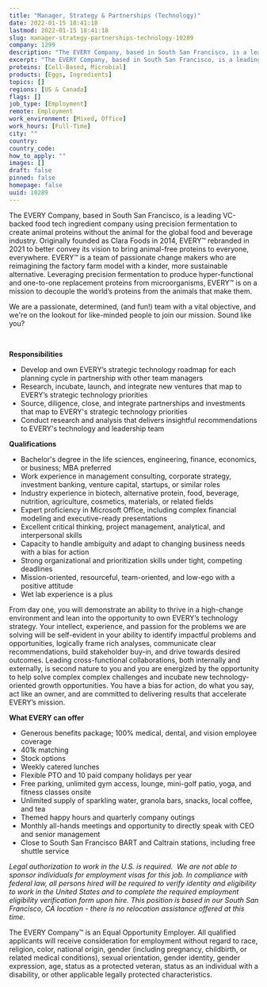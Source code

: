 ```yaml
---
title: "Manager, Strategy & Partnerships (Technology)"
date: 2022-01-15 18:41:18
lastmod: 2022-01-15 18:41:18
slug: manager-strategy-partnerships-technology-10289
company: 1299
description: "The EVERY Company, based in South San Francisco, is a leading VC-backed food tech ingredient company using precision fermentation to create animal proteins without the animal for the global food and beverage industry. Originally founded as Clara Foods in 2014, EVERY™ rebranded in 2021 to better convey its vision to bring animal-free proteins to everyone, everywhere. EVERY™ is a team of passionate change makers who are reimagining the factory farm model with a kinder, more sustainable alternative."
excerpt: "The EVERY Company, based in South San Francisco, is a leading VC-backed food tech ingredient company using precision fermentation to create animal proteins without the animal for the global food and beverage industry. Originally founded as Clara Foods in 2014, EVERY™ rebranded in 2021 to better convey its vision to bring animal-free proteins to everyone, everywhere. EVERY™ is a team of passionate change makers who are reimagining the factory farm model with a kinder, more sustainable alternative."
proteins: [Cell-Based, Microbial]
products: [Eggs, Ingredients]
topics: []
regions: [US & Canada]
flags: []
job_type: [Employment]
remote: Employment
work_environment: [Mixed, Office]
work_hours: [Full-Time]
city: ""
country: 
country_code: 
how_to_apply: ""
images: []
draft: false
pinned: false
homepage: false
uuid: 10289
---
```

<p>The EVERY Company, based in South San Francisco, is a leading VC-backed food tech ingredient company using precision fermentation to create animal proteins without the animal for the global food and beverage industry. Originally founded as Clara Foods in 2014, EVERY™ rebranded in 2021 to better convey its vision to bring animal-free proteins to everyone, everywhere. EVERY™ is a team of passionate change makers who are reimagining the factory farm model with a kinder, more sustainable alternative. Leveraging precision fermentation to produce hyper-functional and one-to-one replacement proteins from microorganisms, EVERY™ is on a mission to decouple the world’s proteins from the animals that make them.</p>
<p>We are a passionate, determined, (and fun!) team with a vital objective, and we're on the lookout for like-minded people to join our mission. Sound like you?</p>
<p> </p>
<p><strong>Responsibilities</strong></p>
<ul>
<li>Develop and own EVERY’s strategic technology roadmap for each planning cycle in partnership with other team managers</li>
<li>Research, incubate, launch, and integrate new ventures that map to EVERY’s strategic technology priorities</li>
<li>Source, diligence, close, and integrate partnerships and investments that map to EVERY's strategic technology priorities</li>
<li>Conduct research and analysis that delivers insightful recommendations to EVERY's technology and leadership team</li>
</ul>
<p><strong>Qualifications</strong></p>
<ul>
<li>Bachelor's degree in the life sciences, engineering, finance, economics, or business; MBA preferred</li>
<li>Work experience in management consulting, corporate strategy, investment banking, venture capital, startups, or similar roles</li>
<li>Industry experience in biotech, alternative protein, food, beverage, nutrition, agriculture, cosmetics, materials, or related fields</li>
<li>Expert proficiency in Microsoft Office, including complex financial modeling and executive-ready presentations</li>
<li>Excellent critical thinking, project management, analytical, and interpersonal skills</li>
<li>Capacity to handle ambiguity and adapt to changing business needs with a bias for action</li>
<li>Strong organizational and prioritization skills under tight, competing deadlines</li>
<li>Mission-oriented, resourceful, team-oriented, and low-ego with a positive attitude</li>
<li>Wet lab experience is a plus</li>
</ul>
<p>From day one, you will demonstrate an ability to thrive in a high-change environment and lean into the opportunity to own EVERY’s technology strategy. Your intellect, experience, and passion for the problems we are solving will be self-evident in your ability to identify impactful problems and opportunities, logically frame rich analyses, communicate clear recommendations, build stakeholder buy-in, and drive towards desired outcomes. Leading cross-functional collaborations, both internally and externally, is second nature to you and you are energized by the opportunity to help solve complex complex challenges and incubate new technology-oriented growth opportunities. You have a bias for action, do what you say, act like an owner, and are committed to delivering results that accelerate EVERY’s mission.</p>
<p><strong>What EVERY can offer</strong></p>
<ul>
<li>Generous benefits package; 100% medical, dental, and vision employee coverage</li>
<li>401k matching</li>
<li>Stock options</li>
<li>Weekly catered lunches</li>
<li>Flexible PTO and 10 paid company holidays per year</li>
<li>Free parking, unlimited gym access, lounge, mini-golf patio, yoga, and fitness classes onsite</li>
<li>Unlimited supply of sparkling water, granola bars, snacks, local coffee, and tea</li>
<li>Themed happy hours and quarterly company outings</li>
<li>Monthly all-hands meetings and opportunity to directly speak with CEO and senior management</li>
<li>Close to South San Francisco BART and Caltrain stations, including free shuttle service</li>
</ul>
<p><em>Legal authorization to work in the U.S. is required.  We are not able to sponsor individuals for employment visas for this job. </em><em>In compliance with federal law, all persons hired will be required to verify identity and eligibility to work in the United States and to complete the required employment eligibility verification form upon hire. </em><em>This position is based in our South San Francisco, CA location - there is no relocation assistance offered at this time. </em></p>
<p>The EVERY Company™ is an Equal Opportunity Employer. All qualified applicants will receive consideration for employment without regard to race, religion, color, national origin, gender (including pregnancy, childbirth, or related medical conditions), sexual orientation, gender identity, gender expression, age, status as a protected veteran, status as an individual with a disability, or other applicable legally protected characteristics.</p>
